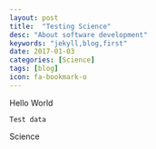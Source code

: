 ```yaml
---
layout: post
title:  "Testing Science"
desc: "About software development"
keywords: "jekyll,blog,first"
date: 2017-01-03
categories: [Science]
tags: [blog]
icon: fa-bookmark-o
---
```


Hello World

```
Test data
```
Science